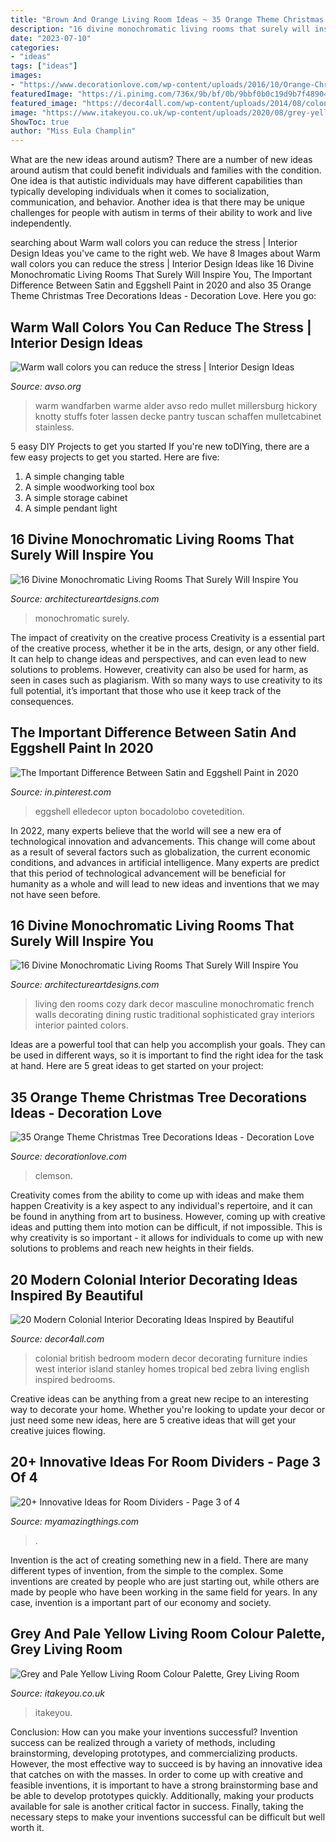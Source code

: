 ```yaml
---
title: "Brown And Orange Living Room Ideas ~ 35 Orange Theme Christmas Tree Decorations Ideas"
description: "16 divine monochromatic living rooms that surely will inspire you"
date: "2023-07-10"
categories:
- "ideas"
tags: ["ideas"]
images:
- "https://www.decorationlove.com/wp-content/uploads/2016/10/Orange-Christmas-Tree-Nice-Design.jpg"
featuredImage: "https://i.pinimg.com/736x/9b/bf/0b/9bbf0b0c19d9b7f489047e2d2ec10c27.jpg"
featured_image: "https://decor4all.com/wp-content/uploads/2014/08/colonial-homes-bedroom-decorating-ideas-8.jpg"
image: "https://www.itakeyou.co.uk/wp-content/uploads/2020/08/grey-yellow-570x1087.jpg"
ShowToc: true
author: "Miss Eula Champlin"
---
```



What are the new ideas around autism?
There are a number of new ideas around autism that could benefit individuals and families with the condition. One idea is that autistic individuals may have different capabilities than typically developing individuals when it comes to socialization, communication, and behavior. Another idea is that there may be unique challenges for people with autism in terms of their ability to work and live independently.

	

		
searching about Warm wall colors you can reduce the stress | Interior Design Ideas you've came to the right web. We have 8 Images about Warm wall colors you can reduce the stress | Interior Design Ideas like 16 Divine Monochromatic Living Rooms That Surely Will Inspire You, The Important Difference Between Satin and Eggshell Paint in 2020 and also 35 Orange Theme Christmas Tree Decorations Ideas - Decoration Love. Here you go:
		
    
## Warm Wall Colors You Can Reduce The Stress | Interior Design Ideas

<img loading=lazy src="https://www.avso.org/wp-content/uploads/2014/11/warm-wall-colors-you-can-reduce-the-stress-1415179071.jpg" onerror="this.onerror=null;this.src='https://tse4.mm.bing.net/th?id=OIP.tt86A4lJB7okXtDici_bGwHaJ6&amp;pid=15.1';" alt="Warm wall colors you can reduce the stress | Interior Design Ideas">

_Source: avso.org_

>warm wandfarben warme alder avso redo mullet millersburg hickory knotty stuffs foter lassen decke pantry tuscan schaffen mulletcabinet stainless. 

	

5 easy DIY Projects to get you started
If you're new toDIYing, there are a few easy projects to get you started. Here are five: 
1. A simple changing table 
2. A simple woodworking tool box 
3. A simple storage cabinet 
4. A simple pendant light 

    
## 16 Divine Monochromatic Living Rooms That Surely Will Inspire You

<img loading=lazy src="https://www.architectureartdesigns.com/wp-content/uploads/2017/02/11-25.jpg" onerror="this.onerror=null;this.src='https://tse4.mm.bing.net/th?id=OIP.gVg5c5dqlXLocxNHGirxpgHaFL&amp;pid=15.1';" alt="16 Divine Monochromatic Living Rooms That Surely Will Inspire You">

_Source: architectureartdesigns.com_

>monochromatic surely. 

	

The impact of creativity on the creative process
Creativity is a essential part of the creative process, whether it be in the arts, design, or any other field. It can help to change ideas and perspectives, and can even lead to new solutions to problems. However, creativity can also be used for harm, as seen in cases such as plagiarism. With so many ways to use creativity to its full potential, it’s important that those who use it keep track of the consequences.

    
## The Important Difference Between Satin And Eggshell Paint In 2020

<img loading=lazy src="https://i.pinimg.com/736x/9b/bf/0b/9bbf0b0c19d9b7f489047e2d2ec10c27.jpg" onerror="this.onerror=null;this.src='https://tse4.mm.bing.net/th?id=OIP.yInuI7feVwdPbJU8ozz-9AHaLG&amp;pid=15.1';" alt="The Important Difference Between Satin and Eggshell Paint in 2020">

_Source: in.pinterest.com_

>eggshell elledecor upton bocadolobo covetedition. 

	

In 2022, many experts believe that the world will see a new era of technological innovation and advancements. This change will come about as a result of several factors such as globalization, the current economic conditions, and advances in artificial intelligence. Many experts are predict that this period of technological advancement will be beneficial for humanity as a whole and will lead to new ideas and inventions that we may not have seen before.

    
## 16 Divine Monochromatic Living Rooms That Surely Will Inspire You

<img loading=lazy src="https://www.architectureartdesigns.com/wp-content/uploads/2017/02/5-27-630x610.jpg" onerror="this.onerror=null;this.src='https://tse3.mm.bing.net/th?id=OIP.0BVLOJ-YWsamSyJq0sxUzQHaHK&amp;pid=15.1';" alt="16 Divine Monochromatic Living Rooms That Surely Will Inspire You">

_Source: architectureartdesigns.com_

>living den rooms cozy dark decor masculine monochromatic french walls decorating dining rustic traditional sophisticated gray interiors interior painted colors. 

	

Ideas are a powerful tool that can help you accomplish your goals. They can be used in different ways, so it is important to find the right idea for the task at hand. Here are 5 great ideas to get started on your project: 

    
## 35 Orange Theme Christmas Tree Decorations Ideas - Decoration Love

<img loading=lazy src="https://www.decorationlove.com/wp-content/uploads/2016/10/Orange-Christmas-Tree-Nice-Design.jpg" onerror="this.onerror=null;this.src='https://tse1.mm.bing.net/th?id=OIP.OyGXPIssPc_Es6iLsUVMWQHaOt&amp;pid=15.1';" alt="35 Orange Theme Christmas Tree Decorations Ideas - Decoration Love">

_Source: decorationlove.com_

>clemson. 

	

Creativity comes from the ability to come up with ideas and make them happen
Creativity is a key aspect to any individual's repertoire, and it can be found in anything from art to business. However, coming up with creative ideas and putting them into motion can be difficult, if not impossible. This is why creativity is so important - it allows for individuals to come up with new solutions to problems and reach new heights in their fields.

    
## 20 Modern Colonial Interior Decorating Ideas Inspired By Beautiful

<img loading=lazy src="https://decor4all.com/wp-content/uploads/2014/08/colonial-homes-bedroom-decorating-ideas-8.jpg" onerror="this.onerror=null;this.src='https://tse1.mm.bing.net/th?id=OIP.xBUUIpX4CTNGRqWaVwIIBgHaJ3&amp;pid=15.1';" alt="20 Modern Colonial Interior Decorating Ideas Inspired by Beautiful">

_Source: decor4all.com_

>colonial british bedroom modern decor decorating furniture indies west interior island stanley homes tropical bed zebra living english inspired bedrooms. 

	

Creative ideas can be anything from a great new recipe to an interesting way to decorate your home. Whether you're looking to update your decor or just need some new ideas, here are 5 creative ideas that will get your creative juices flowing.

    
## 20+ Innovative Ideas For Room Dividers - Page 3 Of 4

<img loading=lazy src="https://myamazingthings.com/wp-content/uploads/2016/12/interior11-1420x1989.jpg" onerror="this.onerror=null;this.src='https://tse2.mm.bing.net/th?id=OIP.njJTaSBHoNyh8WwRSRVTOgHaKX&amp;pid=15.1';" alt="20+ Innovative Ideas for Room Dividers - Page 3 of 4">

_Source: myamazingthings.com_

>. 

	

Invention is the act of creating something new in a field. There are many different types of invention, from the simple to the complex. Some inventions are created by people who are just starting out, while others are made by people who have been working in the same field for years. In any case, invention is a important part of our economy and society.

    
## Grey And Pale Yellow Living Room Colour Palette, Grey Living Room

<img loading=lazy src="https://www.itakeyou.co.uk/wp-content/uploads/2020/08/grey-yellow-570x1087.jpg" onerror="this.onerror=null;this.src='https://tse3.mm.bing.net/th?id=OIP.5C68EEDEgRs2rUwhn52CQwHaOH&amp;pid=15.1';" alt="Grey and Pale Yellow Living Room Colour Palette, Grey Living Room">

_Source: itakeyou.co.uk_

>itakeyou. 

	

Conclusion: How can you make your inventions successful?
Invention success can be realized through a variety of methods, including brainstorming, developing prototypes, and commercializing products. However, the most effective way to succeed is by having an innovative idea that catches on with the masses. In order to come up with creative and feasible inventions, it is important to have a strong brainstorming base and be able to develop prototypes quickly. Additionally, making your products available for sale is another critical factor in success. Finally, taking the necessary steps to make your inventions successful can be difficult but well worth it.

